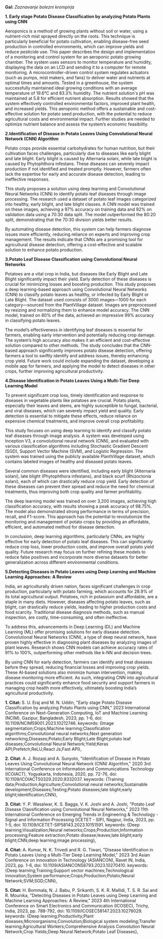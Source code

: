 **Gal:** *Zaznavanje bolezni krompirja*

**1. Early stage Potato Disease Classification by analyzing Potato Plants using CNN**
   
Aeroponics is a method of growing plants without soil or water, using a nutrient-rich mist sprayed directly on the roots. This technique is particularly beneficial for potato cultivation, enabling disease-free seed production in controlled environments, which can improve yields and reduce pesticide use. This paper describes the design and implementation of a monitoring and control system for an aeroponic potato growing chamber. The system uses sensors to monitor temperature and humidity, displaying the data on an LCD and sending it to a computer for remote monitoring. A microcontroller-driven control system regulates actuators (such as pumps, mist makers, and fans) to deliver water and nutrients at optimal times and amounts. Tested in a greenhouse, the system successfully maintained ideal growing conditions with an average temperature of 19.6°C and 83.3% humidity. The nutrient solution's pH was maintained at 5.8 for efficient nutrient absorption. Results showed that the system effectively controlled environmental factors, improved plant health, and increased yields. This aeroponic method offers a sustainable and cost-effective solution for potato seed production, with the potential to reduce agricultural costs and environmental impact. Further studies are needed to optimize nutrient balance and assess the system’s economic feasibility.

**2.Identification of Disease in Potato Leaves Using Convolutional Neural Network (CNN) Algorithm**

Potato crops provide essential carbohydrates for human nutrition, but their cultivation faces challenges, particularly due to diseases like early blight and late blight. Early blight is caused by Alternaria solani, while late blight is caused by Phytophthora infestans. These diseases can severely impact production if not identified and treated promptly. However, farmers often lack the expertise for early and accurate disease detection, leading to ineffective responses.

This study proposes a solution using deep learning and Convolutional Neural Networks (CNN) to identify potato leaf diseases through image processing. The research used a dataset of potato leaf images categorized into healthy, early blight, and late blight classes. A CNN model was trained on these images, achieving a 97% accuracy on training data and 92% on validation data using a 70:30 data split. The model outperformed the 80:20 split, demonstrating that the 70:30 division yields better results.

By automating disease detection, this system can help farmers diagnose issues more efficiently, reducing reliance on experts and improving crop management. The results indicate that CNNs are a promising tool for agricultural disease detection, offering a cost-effective and scalable solution to enhance potato production.



**3.Potato Leaf Disease Classification using Convolutional Neural Networks**

Potatoes are a vital crop in India, but diseases like Early Blight and Late Blight significantly impact their yield. Early detection of these diseases is crucial for minimizing losses and boosting production. This study proposes a deep learning-based approach using Convolutional Neural Networks (CNN) to classify potato leaves as healthy, or infected by Early Blight or Late Blight. The dataset used consists of 3000 images—1000 for each category—sourced from the PlantVillage dataset. Images are preprocessed by resizing and normalizing them to enhance model accuracy. The CNN model, trained on 80% of the data, achieved an impressive 99% accuracy in classifying potato leaves.

The model’s effectiveness in identifying leaf diseases is essential for farmers, enabling early intervention and potentially reducing crop damage. The system’s high accuracy also makes it an efficient and cost-effective solution compared to other methods. The study concludes that the CNN-based approach significantly improves potato disease detection, offering farmers a tool to swiftly identify and address issues, thereby enhancing crop yield. Future work could include expanding the dataset, developing a mobile app for farmers, and applying the model to detect diseases in other crops, further improving agricultural productivity.


**4.Disease Identification in Potato Leaves Using a Multi-Tier Deep Learning Model**

To prevent significant crop loss, timely identification and response to diseases in vegetable plants like potatoes are crucial. Potato plants, especially their leaves and stems, are highly susceptible to fungal, bacterial, and viral diseases, which can severely impact yield and quality. Early detection is essential to mitigate these effects, reduce reliance on expensive chemical treatments, and improve overall crop profitability.

This study focuses on using deep learning to identify and classify potato leaf diseases through image analysis. A system was developed using Inception V3, a convolutional neural network (CNN), and evaluated with various classification algorithms including Stochastic Gradient Descent (SGD), Support Vector Machine (SVM), and Logistic Regression. The system was trained using the publicly available PlantVillage dataset, which contains labeled images of healthy and diseased potato leaves.

Several common diseases were identified, including early blight (Alternaria solani), late blight (Phytophthora infestans), and black scurf (Rhizoctonia solani), each of which can drastically reduce crop yield. Early detection of these diseases can prevent their spread and reduce the need for chemical treatments, thus improving both crop quality and farmer profitability.

The deep learning model was trained on over 3,200 images, achieving high classification accuracy, with results showing a peak accuracy of 98.75%. The model also demonstrated strong performance in terms of precision, recall, and F1-score. This approach has the potential to revolutionize the monitoring and management of potato crops by providing an affordable, efficient, and automated method for disease detection.

In conclusion, deep learning algorithms, particularly CNNs, are highly effective for early detection of potato leaf diseases. This can significantly reduce crop loss, lower production costs, and improve overall potato yield quality. Future research may focus on further refining these models to reduce false positives and incorporate more diverse datasets for better generalization across different environmental conditions.



**5.Detecting Diseases in Potato Leaves using Deep Learning and Machine Learning Approaches: A Review**

India, an agriculturally driven nation, faces significant challenges in crop production, particularly with potato farming, which accounts for 28.9% of its total agricultural output. Potatoes, rich in potassium and affordable, are a staple in many diets. However, diseases affecting potato leaves, such as blight, can drastically reduce yields, leading to higher production costs and food scarcity. Traditional disease diagnosis methods, such as manual inspection, are costly, time-consuming, and often ineffective.

To address this, advancements in Deep Learning (DL) and Machine Learning (ML) offer promising solutions for early disease detection. Convolutional Neural Networks (CNN), a type of deep neural network, have proven highly effective in diagnosing plant diseases by analyzing images of plant leaves. Research shows CNN models can achieve accuracy rates of 91% to 100%, outperforming other methods like k-NN and decision trees.

By using CNN for early detection, farmers can identify and treat diseases before they spread, reducing financial losses and improving crop yields. These AI-based solutions also minimize human intervention, making disease monitoring more efficient. As such, integrating CNN into agricultural practices could significantly enhance food security and support farmers in managing crop health more effectively, ultimately boosting India’s agricultural productivity.

**1. Citat:** S. U. Eraj and M. N. Uddin, "Early stage Potato Disease Classification by analyzing Potato Plants using CNN," 2023 International Conference on Next-Generation Computing, IoT and Machine Learning (NCIM), Gazipur, Bangladesh, 2023, pp. 1-6, doi: 10.1109/NCIM59001.2023.10212746. keywords: {Image segmentation;Crops;Machine learning;Classification algorithms;Convolutional neural networks;Next generation networking;Diseases;Potato;Early Blight;Late Blight;potato leaf diseases;Convolutional Neural Network;Yield;Keras API;Prefetch;ReLU;React Js;Fast API},

**2. Citat:** A. J. Rozaqi and A. Sunyoto, "Identification of Disease in Potato Leaves Using Convolutional Neural Network (CNN) Algorithm," 2020 3rd International Conference on Information and Communications Technology (ICOIACT), Yogyakarta, Indonesia, 2020, pp. 72-76, doi: 10.1109/ICOIACT50329.2020.9332037. keywords: {Training data;Production;Agriculture;Convolutional neural networks;Sustainable development;Diseases;Testing;Potato diseases;late blight;early blight;identification;CNN},

**3. Citat:** Y. P. Wasalwar, K. S. Bagga, V. K. Joshi and A. Joshi, "Potato Leaf Disease Classification using Convolutional Neural Networks," 2023 11th International Conference on Emerging Trends in Engineering & Technology - Signal and Information Processing (ICETET - SIP), Nagpur, India, 2023, pp. 1-5, doi: 10.1109/ICETET-SIP58143.2023.10151591. keywords: {Deep learning;Visualization;Neural networks;Crops;Production;Information processing;Feature extraction;Potato disease;leaves;late blight;early blight;CNN;deep learning;image processing},

**4. Citat:** A. Kumar, N. K. Trivedi and R. G. Tiwari, "Disease Identification in Potato Leaves Using a Multi-Tier Deep Learning Model," 2023 3rd Asian Conference on Innovation in Technology (ASIANCON), Ravet IN, India, 2023, pp. 1-6, doi: 10.1109/ASIANCON58793.2023.10270410. keywords: {Deep learning;Training;Support vector machines;Technological innovation;System performance;Crops;Production;Potato;Neural Network;SVM;SGD;CNN},

**5. Citat:** H. Bommala, N. J. Babu, P. Srikanth, S. K. R. Mallidi, T. S. R. Sai and R. Mounika, "Detecting Diseases in Potato Leaves using Deep Learning and Machine Learning Approaches: A Review," 2023 4th International Conference on Smart Electronics and Communication (ICOSEC), Trichy, India, 2023, pp. 788-792, doi: 10.1109/ICOSEC58147.2023.10276029. keywords: {Deep learning;Productivity;Plant diseases;Microorganisms;Convolution;Biological system modeling;Transfer learning;Agricultural Workers;Comprehensive Analysis Convolution Neural Network;Crop Yields;Deep Neural Network;Potato Leaf Diseases},
